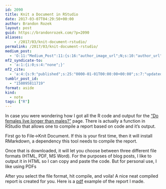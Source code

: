 ```yaml
---
id: 2090
title: Knit a Document in RStudio
date: 2017-03-07T04:29:50+00:00
author: Brandon Rozek
layout: post
guid: https://brandonrozek.com/?p=2090
aliases:
    - /2017/03/knit-document-rstudio/
permalink: /2017/03/knit-document-rstudio/
medium_post:
  - 'O:11:"Medium_Post":11:{s:16:"author_image_url";N;s:10:"author_url";N;s:11:"byline_name";N;s:12:"byline_email";N;s:10:"cross_link";N;s:2:"id";N;s:21:"follower_notification";N;s:7:"license";N;s:14:"publication_id";N;s:6:"status";N;s:3:"url";N;}'
mf2_syndicate-to:
  - 'a:1:{i:0;s:4:"none";}'
mf2_cite:
  - 'a:4:{s:9:"published";s:25:"0000-01-01T00:00:00+00:00";s:7:"updated";s:25:"0000-01-01T00:00:00+00:00";s:8:"category";a:1:{i:0;s:0:"";}s:6:"author";a:0:{}}'
tumblr_post_id:
  - "158095811719"
format: aside
kind:
  - note
tags: ["R"]
---
```

In case you were wondering how I got all the R code and output for the [&#8220;Do females live longer than males?&#8221;](https://brandonrozek.com/portfolio/male-vs-female-life-expectancy/) page. There is actually a function in RStudio that allows one to compile a report based on code and it&#8217;s output.

<!--more-->

First go to File->Knit Document. If this is your first time, then it will install RMarkdown, a dependency this tool needs to compile the report.

Once that is downloaded, it will let you choose between three different file formats (HTML, PDF, MS Word). For the purposes of blog posts, I like to output it in HTML so I can copy and paste the code. But for personal use, I like using PDFs

After you select the file format, hit compile, and voila! A nice neat compiled report is created for you. Here is a [pdf](https://brandonrozek.com/wp-content/uploads/2017/03/LifeExpectancy.pdf) example of the report I made.